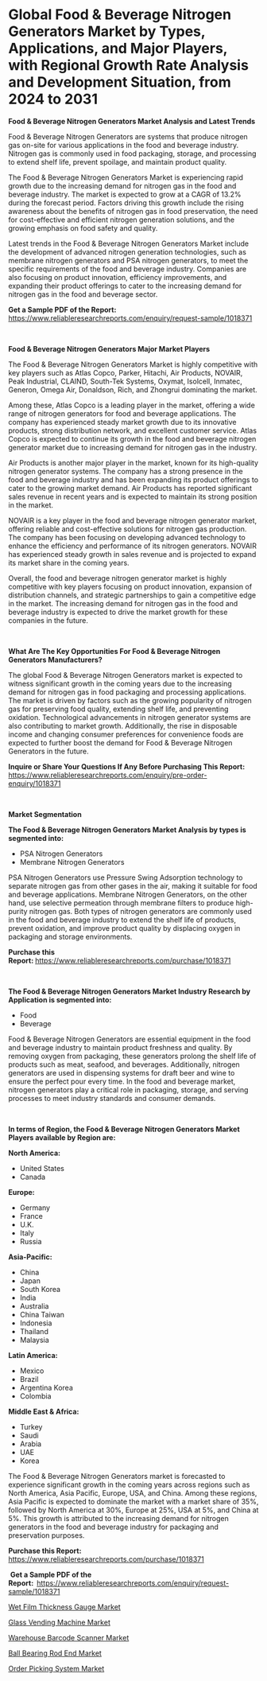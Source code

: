 <p><h1>Global Food & Beverage Nitrogen Generators Market by Types, Applications, and Major Players, with Regional Growth Rate Analysis and Development Situation, from 2024 to 2031</h1></p><p><strong>Food & Beverage Nitrogen Generators Market Analysis and Latest Trends</strong></p>
<p><p>Food & Beverage Nitrogen Generators are systems that produce nitrogen gas on-site for various applications in the food and beverage industry. Nitrogen gas is commonly used in food packaging, storage, and processing to extend shelf life, prevent spoilage, and maintain product quality.</p><p>The Food & Beverage Nitrogen Generators Market is experiencing rapid growth due to the increasing demand for nitrogen gas in the food and beverage industry. The market is expected to grow at a CAGR of 13.2% during the forecast period. Factors driving this growth include the rising awareness about the benefits of nitrogen gas in food preservation, the need for cost-effective and efficient nitrogen generation solutions, and the growing emphasis on food safety and quality.</p><p>Latest trends in the Food & Beverage Nitrogen Generators Market include the development of advanced nitrogen generation technologies, such as membrane nitrogen generators and PSA nitrogen generators, to meet the specific requirements of the food and beverage industry. Companies are also focusing on product innovation, efficiency improvements, and expanding their product offerings to cater to the increasing demand for nitrogen gas in the food and beverage sector.</p></p>
<p><strong>Get a Sample PDF of the Report:&nbsp;</strong> <a href="https://www.reliableresearchreports.com/enquiry/request-sample/1018371">https://www.reliableresearchreports.com/enquiry/request-sample/1018371</a></p>
<p>&nbsp;</p>
<p><strong>Food & Beverage Nitrogen Generators Major Market Players</strong></p>
<p><p>The Food & Beverage Nitrogen Generators Market is highly competitive with key players such as Atlas Copco, Parker, Hitachi, Air Products, NOVAIR, Peak Industrial, CLAIND, South-Tek Systems, Oxymat, Isolcell, Inmatec, Generon, Omega Air, Donaldson, Rich, and Zhongrui dominating the market. </p><p>Among these, Atlas Copco is a leading player in the market, offering a wide range of nitrogen generators for food and beverage applications. The company has experienced steady market growth due to its innovative products, strong distribution network, and excellent customer service. Atlas Copco is expected to continue its growth in the food and beverage nitrogen generator market due to increasing demand for nitrogen gas in the industry.</p><p>Air Products is another major player in the market, known for its high-quality nitrogen generator systems. The company has a strong presence in the food and beverage industry and has been expanding its product offerings to cater to the growing market demand. Air Products has reported significant sales revenue in recent years and is expected to maintain its strong position in the market.</p><p>NOVAIR is a key player in the food and beverage nitrogen generator market, offering reliable and cost-effective solutions for nitrogen gas production. The company has been focusing on developing advanced technology to enhance the efficiency and performance of its nitrogen generators. NOVAIR has experienced steady growth in sales revenue and is projected to expand its market share in the coming years.</p><p>Overall, the food and beverage nitrogen generator market is highly competitive with key players focusing on product innovation, expansion of distribution channels, and strategic partnerships to gain a competitive edge in the market. The increasing demand for nitrogen gas in the food and beverage industry is expected to drive the market growth for these companies in the future.</p></p>
<p>&nbsp;</p>
<p><strong>What Are The Key Opportunities For Food & Beverage Nitrogen Generators Manufacturers?</strong></p>
<p><p>The global Food & Beverage Nitrogen Generators market is expected to witness significant growth in the coming years due to the increasing demand for nitrogen gas in food packaging and processing applications. The market is driven by factors such as the growing popularity of nitrogen gas for preserving food quality, extending shelf life, and preventing oxidation. Technological advancements in nitrogen generator systems are also contributing to market growth. Additionally, the rise in disposable income and changing consumer preferences for convenience foods are expected to further boost the demand for Food & Beverage Nitrogen Generators in the future.</p></p>
<p><strong>Inquire or Share Your Questions If Any Before Purchasing This Report:</strong> <a href="https://www.reliableresearchreports.com/enquiry/pre-order-enquiry/1018371">https://www.reliableresearchreports.com/enquiry/pre-order-enquiry/1018371</a></p>
<p>&nbsp;</p>
<p><strong>Market Segmentation</strong></p>
<p><strong>The Food & Beverage Nitrogen Generators Market Analysis by types is segmented into:</strong></p>
<p><ul><li>PSA Nitrogen Generators</li><li>Membrane Nitrogen Generators</li></ul></p>
<p><p>PSA Nitrogen Generators use Pressure Swing Adsorption technology to separate nitrogen gas from other gases in the air, making it suitable for food and beverage applications. Membrane Nitrogen Generators, on the other hand, use selective permeation through membrane filters to produce high-purity nitrogen gas. Both types of nitrogen generators are commonly used in the food and beverage industry to extend the shelf life of products, prevent oxidation, and improve product quality by displacing oxygen in packaging and storage environments.</p></p>
<p><strong>Purchase this Report:&nbsp;</strong><a href="https://www.reliableresearchreports.com/purchase/1018371">https://www.reliableresearchreports.com/purchase/1018371</a></p>
<p>&nbsp;</p>
<p><strong>The Food & Beverage Nitrogen Generators Market Industry Research by Application is segmented into:</strong></p>
<p><ul><li>Food</li><li>Beverage</li></ul></p>
<p><p>Food & Beverage Nitrogen Generators are essential equipment in the food and beverage industry to maintain product freshness and quality. By removing oxygen from packaging, these generators prolong the shelf life of products such as meat, seafood, and beverages. Additionally, nitrogen generators are used in dispensing systems for draft beer and wine to ensure the perfect pour every time. In the food and beverage market, nitrogen generators play a critical role in packaging, storage, and serving processes to meet industry standards and consumer demands.</p></p>
<p>&nbsp;</p>
<p><strong>In terms of Region, the Food & Beverage Nitrogen Generators Market Players available by Region are:</strong></p>
<p>
    <p> <strong> North America: </strong>
        <ul>
            <li>United States</li>
            <li>Canada</li>
        </ul>
        </p> 
    <p> <strong> Europe: </strong>
        <ul>
            <li>Germany</li>
            <li>France</li>
            <li>U.K.</li>
            <li>Italy</li>
            <li>Russia</li>
        </ul>
        </p> 
    <p> <strong> Asia-Pacific: </strong>
        <ul>
            <li>China</li>
            <li>Japan</li>
            <li>South Korea</li>
            <li>India</li>
            <li>Australia</li>
            <li>China Taiwan</li>
            <li>Indonesia</li>
            <li>Thailand</li>
            <li>Malaysia</li>
        </ul>
        </p> 
    <p> <strong> Latin America: </strong>
        <ul>
            <li>Mexico</li>
            <li>Brazil</li>
            <li>Argentina Korea</li>
            <li>Colombia</li>
        </ul>
        </p> 
    <p> <strong> Middle East & Africa: </strong>
        <ul>
            <li>Turkey</li>
            <li>Saudi</li>
            <li>Arabia</li>
            <li>UAE</li>
            <li>Korea</li>
        </ul>
    </p>
    </p>
<p><p>The Food & Beverage Nitrogen Generators market is forecasted to experience significant growth in the coming years across regions such as North America, Asia Pacific, Europe, USA, and China. Among these regions, Asia Pacific is expected to dominate the market with a market share of 35%, followed by North America at 30%, Europe at 25%, USA at 5%, and China at 5%. This growth is attributed to the increasing demand for nitrogen generators in the food and beverage industry for packaging and preservation purposes.</p></p>
<p><strong>Purchase this Report: </strong><a href="https://www.reliableresearchreports.com/purchase/1018371">https://www.reliableresearchreports.com/purchase/1018371</a></p>
<p>&nbsp;<strong>Get a Sample PDF of the Report:&nbsp;&nbsp;</strong><a href="https://www.reliableresearchreports.com/enquiry/request-sample/1018371">https://www.reliableresearchreports.com/enquiry/request-sample/1018371</a></p>
<p><strong></strong></p>
<p><p><a href="https://medium.com/@akshatreportprime/wet-film-thickness-gauge-market-size-cagr-trends-2024-2030-a3bb5465a993">Wet Film Thickness Gauge Market</a></p><p><a href="https://medium.com/p/e81c16e59dbc/edit">Glass Vending Machine Market</a></p><p><a href="https://medium.com/@avacampbell767/warehouse-barcode-scanner-market-furnishes-information-on-market-share-market-trends-and-market-f1033c597aba">Warehouse Barcode Scanner Market</a></p><p><a href="https://medium.com/p/166133797290/edit">Ball Bearing Rod End Market</a></p><p><a href="https://medium.com/@avacampbell767/order-picking-system-market-insights-into-market-cagr-market-trends-and-growth-strategies-ec0cee69cd6d">Order Picking System Market</a></p></p>